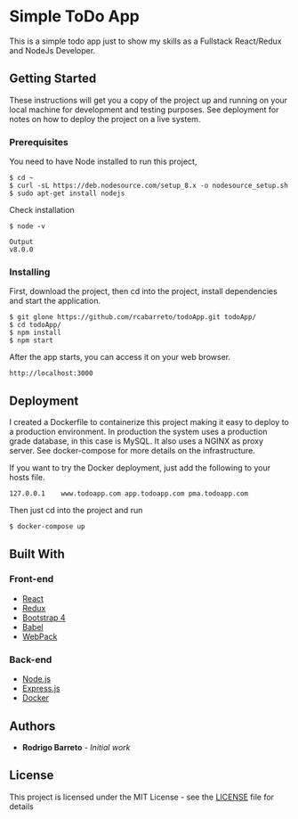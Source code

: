 # Simple ToDo App

This is a simple todo app just to show my skills as a Fullstack React/Redux and NodeJs Developer.

## Getting Started

These instructions will get you a copy of the project up and running on your local machine for development and testing purposes. See deployment for notes on how to deploy the project on a live system.

### Prerequisites

You need to have Node installed to run this project, 

````
$ cd ~
$ curl -sL https://deb.nodesource.com/setup_8.x -o nodesource_setup.sh
$ sudo apt-get install nodejs
````

Check installation

````
$ node -v
````

````
Output
v8.0.0
````

### Installing

First, download the project, then cd into the project, install dependencies and start the application.

````
$ git glone https://github.com/rcabarreto/todoApp.git todoApp/
$ cd todoApp/
$ npm install
$ npm start
````

After the app starts, you can access it on your web browser.

````
http://localhost:3000
````

## Deployment

I created a Dockerfile to containerize this project making it easy to deploy to a production environment. In production the system uses a production grade database, in this case is MySQL. It also uses a NGINX as proxy server. See docker-compose for more details on the infrastructure.

If you want to try the Docker deployment, just add the following to your hosts file.
````
127.0.0.1    www.todoapp.com app.todoapp.com pma.todoapp.com
````

Then just cd into the project and run

````
$ docker-compose up
````

## Built With

### Front-end
* [React](https://getbootstrap.com/docs/3.3/)
* [Redux](https://getbootstrap.com/docs/3.3/)
* [Bootstrap 4](https://getbootstrap.com/docs/3.3/)
* [Babel](https://babeljs.io/)
* [WebPack](https://webpack.js.org/)

### Back-end
* [Node.js](https://nodejs.org/en/about/)
* [Express.js](http://expressjs.com/pt-br/starter/installing.html)
* [Docker](https://www.docker.com/docker-community/)

## Authors

* **Rodrigo Barreto** - *Initial work*

## License

This project is licensed under the MIT License - see the [LICENSE](LICENSE) file for details
